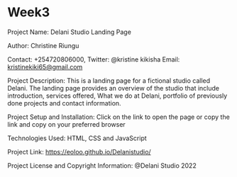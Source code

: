 # Week3
Project Name: Delani Studio Landing Page

Author: Christine Riungu

Contact: +254720806000, Twitter: @kristine kikisha Email: kristinekiki65@gmail.com

Project Description: This is a landing page for a fictional studio called Delani. The landing page provides an overview of the studio that include introduction, services offered, What we do at Delani, portfolio of previously done projects and contact information.

Project Setup and Installation: Click on the link to open the page or copy the link and copy on your preferred browser

Technologies Used: HTML, CSS and JavaScript

Project Link: https://eoloo.github.io/Delanistudio/

Project License and Copyright Information: @Delani Studio 2022